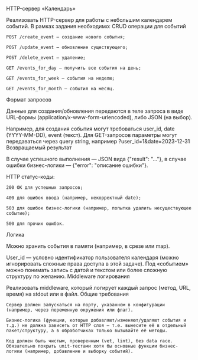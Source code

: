 HTTP-сервер «Календарь»

Реализовать HTTP-сервер для работы с небольшим календарем событий.
В рамках задания необходимо:
CRUD операции для событий

    POST /create_event — создание нового события;

    POST /update_event — обновление существующего;

    POST /delete_event — удаление;

    GET /events_for_day — получить все события на день;

    GET /events_for_week — события на неделю;

    GET /events_for_month — события на месяц.

Формат запросов

Данные для создания/обновления передаются в теле запроса в виде URL-формы (application/x-www-form-urlencoded), либо JSON (на выбор).

Например, для создания события могут требоваться user_id, date (YYYY-MM-DD), event (текст). Для GET-запросов параметры могут передаваться через query string, например ?user_id=1&date=2023-12-31
Возвращаемый результат

В случае успешного выполнения — JSON вида {"result": "..."}, в случае ошибки бизнес-логики — {"error": "описание ошибки"}.

HTTP статус-коды:

    200 OK для успешных запросов;

    400 для ошибок ввода (например, некорректный date);

    503 для ошибок бизнес-логики (например, попытка удалить несуществующее событие);

    500 для прочих ошибок.

Логика

Можно хранить события в памяти (например, в срезе или map).

User_id — условно идентификатор пользователя календаря (можно игнорировать сложные права доступа в этой задаче). Под «событием» можно понимать запись с датой и текстом или более сложную структуру по желанию.
Middleware логирования

Реализовать middleware, который логирует каждый запрос (метод, URL, время) на stdout или в файл.
Общие требования

    Сервер должен запускаться на порту, указанном в конфигурации (например, через переменную окружения или флаг).

    Бизнес-логика (функции, которые добавляют/изменяют/удаляют события и т.д.) не должна зависеть от HTTP слоя — т.е. вынесите её в отдельный пакет/структуру, а в обработчиках только вызывайте её методы.

    Код должен быть чистым, проверенным (vet, lint), без data race. Обязательно покрыть unit-тестами хотя бы основные функции бизнес-логики (например, добавление и выборку событий).